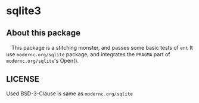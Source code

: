 # sqlite3

## About this package

　This package is a stitching monster, and passes some basic tests of `ent`
  It use `modernc.org/sqlite` package, and integrates the `PRAGMA` part of `modernc.org/sqlite`'s Open().

## LICENSE

  Used BSD-3-Clause is same as `modernc.org/sqlite`
